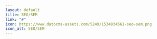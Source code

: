 ```yaml
---
layout: default
title: SEO/SEM
link: "#"
icon: https://www.datocms-assets.com/5249/1534934561-seo-sem.png
icon_alt: SEO/SEM
---
```


